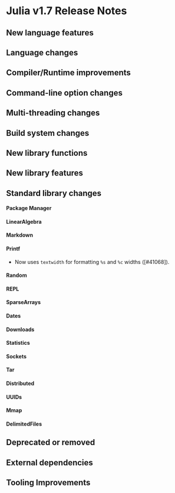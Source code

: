 Julia v1.7 Release Notes
========================


New language features
---------------------


Language changes
----------------


Compiler/Runtime improvements
-----------------------------


Command-line option changes
---------------------------


Multi-threading changes
-----------------------


Build system changes
--------------------


New library functions
---------------------


New library features
--------------------


Standard library changes
------------------------

#### Package Manager

#### LinearAlgebra

#### Markdown

#### Printf
* Now uses `textwidth` for formatting `%s` and `%c` widths ([#41068]).

#### Random

#### REPL

#### SparseArrays

#### Dates

#### Downloads

#### Statistics

#### Sockets

#### Tar

#### Distributed

#### UUIDs

#### Mmap

#### DelimitedFiles


Deprecated or removed
---------------------


External dependencies
---------------------


Tooling Improvements
---------------------


<!--- generated by NEWS-update.jl: -->
